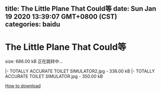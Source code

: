 
title: The Little Plane That Could等
date: Sun Jan 19 2020 13:39:07 GMT+0800 (CST)    
categories: baidu
---

# The Little Plane That Could等
size: 686.00 kB
 正在跳转中...
 
|- TOTALLY ACCURATE TOILET SIMULATOR2.jpg - 336.00 kB
|- TOTALLY ACCURATE TOILET SIMULATOR.jpg - 350.00 kB

[How to download](https://bpcam.bemobtrk.com/go/2ceec3aa-1ca2-46d6-b9ff-aaa5c184517c?jno=1191)